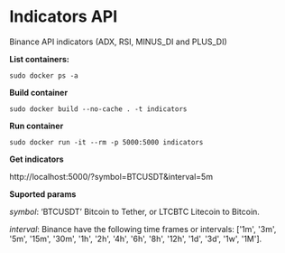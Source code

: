 # Indicators API
Binance API indicators (ADX, RSI, MINUS_DI and PLUS_DI)

**List containers:**

``sudo docker ps -a``

**Build container**

``sudo docker build --no-cache . -t indicators``

**Run container**

``sudo docker run -it --rm -p 5000:5000 indicators``

**Get indicators**

http://localhost:5000/?symbol=BTCUSDT&interval=5m

**Suported params**

*symbol*: ‘BTCUSDT’ Bitcoin to Tether, or LTCBTC Litecoin to Bitcoin.

*interval*: Binance have the following time frames or intervals: ['1m', '3m', '5m', '15m', '30m', '1h', '2h', '4h', '6h', '8h', '12h', '1d', '3d', '1w', '1M'].
